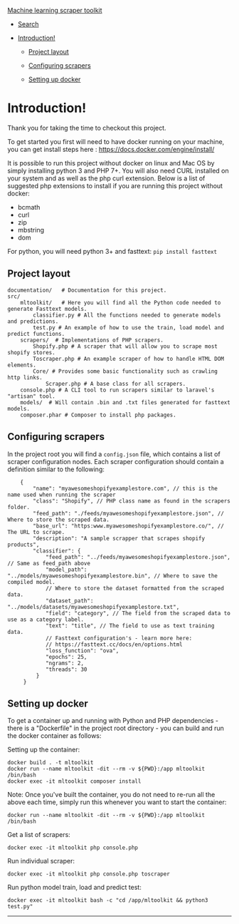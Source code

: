 [Machine learning scraper toolkit](.)

*   [Search](#)

*   [Introduction!](#introduction)
    *   [Project layout](#project-layout)
        
    *   [Configuring scrapers](#configuring-scrapers)
        
    *   [Setting up docker](#setting-up-docker)
        

Introduction!
=============

Thank you for taking the time to checkout this project.

To get started you first will need to have docker running on your machine, you can get install steps here : https://docs.docker.com/engine/install/

It is possible to run this project without docker on linux and Mac OS by simply installing python 3 and PHP 7+. You will also need CURL installed on your system and as well as the php curl extension. Below is a list of suggested php extensions to install if you are running this project without docker:

*   bcmath
*   curl
*   zip
*   mbstring
*   dom

For python, you will need python 3+ and fasttext: `pip install fasttext`

Project layout
--------------

    documentation/   # Documentation for this project.
    src/
        mltoolkit/   # Here you will find all the Python code needed to generate Fasttext models. 
            classifier.py # All the functions needed to generate models and predictions.
            test.py # An example of how to use the train, load model and predict functions.
        scrapers/  # Implementations of PHP scrapers.
            Shopify.php # A scraper that will allow you to scrape most shopify stores.
            Toscraper.php # An example scraper of how to handle HTML DOM elements.
            Core/ # Provides some basic functionality such as crawling http links.
                Scraper.php # A base class for all scrapers.
        console.php # A CLI tool to run scrapers similar to laravel's "artisan" tool.
        models/  # Will contain .bin and .txt files generated for fasttext models.
        composer.phar # Composer to install php packages.
    

Configuring scrapers
--------------------

In the project root you will find a `config.json` file, which contains a list of scraper configuration nodes. Each scraper configuration should contain a definition similar to the following:

        {
            "name": "myawesomeshopifyexamplestore.com", // this is the name used when running the scraper
            "class": "Shopify", // PHP class name as found in the scrapers folder.
            "feed_path": "./feeds/myawesomeshopifyexamplestore.json", // Where to store the scraped data.
            "base_url": "https:www.myawesomeshopifyexamplestore.co/", // The URL to scrape.
            "description": "A sample scrapper that scrapes shopify products",
            "classifier": {
                "feed_path": "../feeds/myawesomeshopifyexamplestore.json", // Same as feed_path above
                "model_path": "../models/myawesomeshopifyexamplestore.bin", // Where to save the compiled model.
                // Where to store the dataset formatted from the scraped data.
                "dataset_path": "../models/datasets/myawesomeshopifyexamplestore.txt",
                "field": "category", // The field from the scraped data to use as a category label.
                "text": "title", // The field to use as text training data.
                // Fasttext configuration's - learn more here:
                // https://fasttext.cc/docs/en/options.html
                "loss_function": "ova",
                "epochs": 25,
                "ngrams": 2,
                "threads": 30
             }
         }
    

Setting up docker
-----------------

To get a container up and running with Python and PHP dependencies - there is a "Dockerfile" in the project root directory - you can build and run the docker container as follows:

Setting up the container:

    docker build . -t mltoolkit
    docker run --name mltoolkit -dit --rm -v ${PWD}:/app mltoolkit /bin/bash
    docker exec -it mltoolkit composer install
    

Note: Once you've built the container, you do not need to re-run all the above each time, simply run this whenever you want to start the container:

    docker run --name mltoolkit -dit --rm -v ${PWD}:/app mltoolkit /bin/bash
    

Get a list of scrapers:

    docker exec -it mltoolkit php console.php
    

Run individual scraper:

    docker exec -it mltoolkit php console.php toscraper
    

Run python model train, load and predict test:

    docker exec -it mltoolkit bash -c "cd /app/mltoolkit && python3 test.py"
    

* * *
